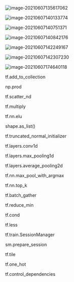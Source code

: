 ![image-20210607135617062](C:\Users\levin\AppData\Roaming\Typora\typora-user-images\image-20210607135617062.png)

![image-20210607140133774](C:\Users\levin\AppData\Roaming\Typora\typora-user-images\image-20210607140133774.png)



![image-20210607140751371](C:\Users\levin\AppData\Roaming\Typora\typora-user-images\image-20210607140751371.png)

![image-20210607140842176](C:\Users\levin\AppData\Roaming\Typora\typora-user-images\image-20210607140842176.png)

![image-20210607142249167](C:\Users\levin\AppData\Roaming\Typora\typora-user-images\image-20210607142249167.png)

![image-20210607142307230](C:\Users\levin\AppData\Roaming\Typora\typora-user-images\image-20210607142307230.png)

![image-20210607174640118](C:\Users\levin\AppData\Roaming\Typora\typora-user-images\image-20210607174640118.png)



 tf.add_to_collection

np.prod

tf.scatter_nd

tf.multiply

tf.nn.elu

shape.as_list()

tf.truncated_normal_initializer

tf.layers.conv1d

tf.layers.max_pooling1d



tf.layers.average_pooling2d

tf.nn.max_pool_with_argmax

tf.nn.top_k

 tf.batch_gather

tf.reduce_min

tf.cond

tf.less

tf.train.SessionManager

sm.prepare_session

tf.tile

tf.one_hot

tf.control_dependencies